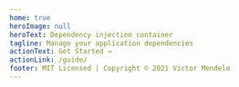 ```yaml
---
home: true
heroImage: null
heroText: Dependency injection container
tagline: Manage your application dependencies
actionText: Get Started →
actionLink: /guide/
footer: MIT Licensed | Copyright © 2021 Victor Mendele
---
```

